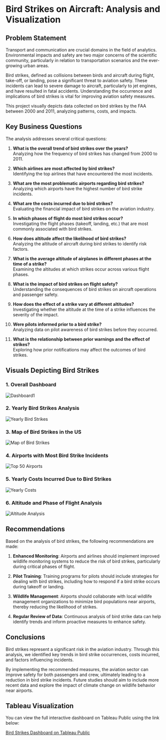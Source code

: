 # Bird Strikes on Aircraft: Analysis and Visualization

## Problem Statement
Transport and communication are crucial domains in the field of analytics. Environmental impacts and safety are two major concerns of the scientific community, particularly in relation to transportation scenarios and the ever-growing urban areas.

Bird strikes, defined as collisions between birds and aircraft during flight, take-off, or landing, pose a significant threat to aviation safety. These incidents can lead to severe damage to aircraft, particularly to jet engines, and have resulted in fatal accidents. Understanding the occurrence and implications of bird strikes is vital for improving aviation safety measures.

This project visually depicts data collected on bird strikes by the FAA between 2000 and 2011, analyzing patterns, costs, and impacts.

## Key Business Questions
The analysis addresses several critical questions:
1. **What is the overall trend of bird strikes over the years?**  
   Analyzing how the frequency of bird strikes has changed from 2000 to 2011.
  
2. **Which airlines are most affected by bird strikes?**  
   Identifying the top airlines that have encountered the most incidents.

3. **What are the most problematic airports regarding bird strikes?**  
   Analyzing which airports have the highest number of bird strike incidents.

4. **What are the costs incurred due to bird strikes?**  
   Evaluating the financial impact of bird strikes on the aviation industry.

5. **In which phases of flight do most bird strikes occur?**  
   Investigating the flight phases (takeoff, landing, etc.) that are most commonly associated with bird strikes.

6. **How does altitude affect the likelihood of bird strikes?**  
   Analyzing the altitude of aircraft during bird strikes to identify risk factors.

7. **What is the average altitude of airplanes in different phases at the time of a strike?**  
   Examining the altitudes at which strikes occur across various flight phases.

8. **What is the impact of bird strikes on flight safety?**  
   Understanding the consequences of bird strikes on aircraft operations and passenger safety.

9. **How does the effect of a strike vary at different altitudes?**  
   Investigating whether the altitude at the time of a strike influences the severity of the impact.

10. **Were pilots informed prior to a bird strike?**  
    Analyzing data on pilot awareness of bird strikes before they occurred.

11. **What is the relationship between prior warnings and the effect of strikes?**  
    Exploring how prior notifications may affect the outcomes of bird strikes.

## Visuals Depicting Bird Strikes

### 1. Overall Dashboard
![Dashboard1](Dashboard1.png)

### 2. Yearly Bird Strikes Analysis
![Yearly Bird Strikes](yearly_bird_strike_analysis.png)

### 3. Map of Bird Strikes in the US
![Map of Bird Strikes](map_view.png)

### 4. Airports with Most Bird Strike Incidents
![Top 50 Airports](Airports_with_most_bird_strikes.png)

### 5. Yearly Costs Incurred Due to Bird Strikes
![Yearly Costs](yearly_cost_incurred.png)

### 6. Altitude and Phase of Flight Analysis
![Altitude Analysis](Altitude_of_phases_of_flight_incurred.png)

## Recommendations

Based on the analysis of bird strikes, the following recommendations are made:

1. **Enhanced Monitoring**: Airports and airlines should implement improved wildlife monitoring systems to reduce the risk of bird strikes, particularly during critical phases of flight.

2. **Pilot Training**: Training programs for pilots should include strategies for dealing with bird strikes, including how to respond if a bird strike occurs during takeoff or landing.

3. **Wildlife Management**: Airports should collaborate with local wildlife management organizations to minimize bird populations near airports, thereby reducing the likelihood of strikes.

4. **Regular Review of Data**: Continuous analysis of bird strike data can help identify trends and inform proactive measures to enhance safety.

## Conclusions

Bird strikes represent a significant risk in the aviation industry. Through this analysis, we identified key trends in bird strike occurrences, costs incurred, and factors influencing incidents. 

By implementing the recommended measures, the aviation sector can improve safety for both passengers and crew, ultimately leading to a reduction in bird strike incidents. Future studies should aim to include more recent data and explore the impact of climate change on wildlife behavior near airports.

## Tableau Visualization

You can view the full interactive dashboard on Tableau Public using the link below:

[Bird Strikes Dashboard on Tableau Public](https://public.tableau.com/app/profile/oliseh.okiah/viz/BirdStrikes1_17296970948280/Dashboard2)
